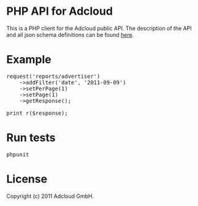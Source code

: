 # PHP API for Adcloud

This is a PHP client for the Adcloud public API. The description of
the API and all json schema definitions can be found 
[here](https://github.com/adcloud/api-json-schema).

# Example

<pre>
<?php

// Very very simple classloader
function __autoload($class) {
    require 'lib/' . str_replace('_', '/', $class) . '.php';
}

// Code and secret are the OAuth 2.0 (two-legged) credentials
// provided to you by Adcloud
$code = '0000000000000000000000000000000000000000';
$secret = '0000000000000000000000000000000000000000';

// Now we request the first entry of the advertiser report
// from 2011-09-09
$client = new Adcloud_Client($code, $secret);
$response = $client->request('reports/advertiser')
    ->addFilter('date', '2011-09-09')
    ->setPerPage(1)
    ->setPage(1)
    ->getResponse();

print_r($response);
</pre>

# Run tests

<pre>
phpunit
</pre>

# License

Copyright (c) 2011 Adcloud GmbH.

